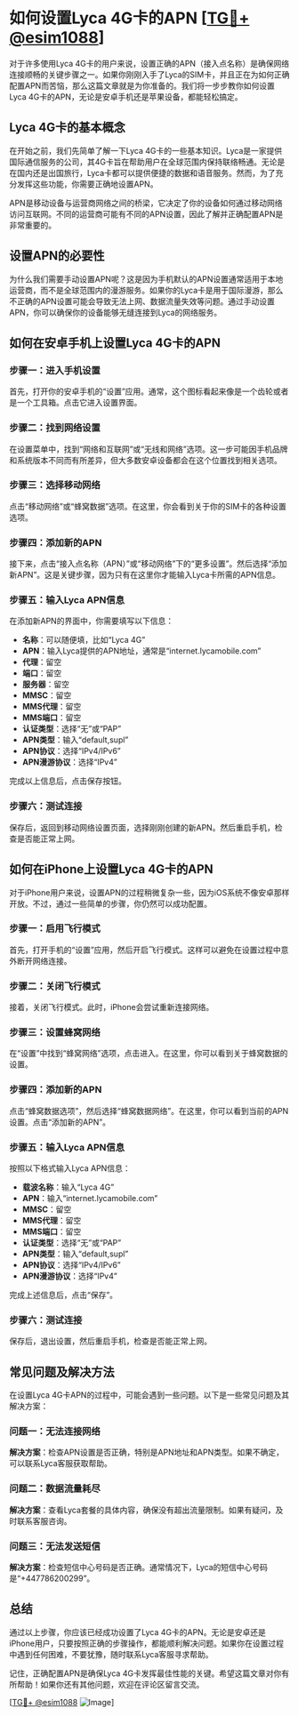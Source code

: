# 如何设置Lyca 4G卡的APN [[TG💪+ @esim1088](https://t.me/s/esim1088)]

对于许多使用Lyca 4G卡的用户来说，设置正确的APN（接入点名称）是确保网络连接顺畅的关键步骤之一。如果你刚刚入手了Lyca的SIM卡，并且正在为如何正确配置APN而苦恼，那么这篇文章就是为你准备的。我们将一步步教你如何设置Lyca 4G卡的APN，无论是安卓手机还是苹果设备，都能轻松搞定。

## Lyca 4G卡的基本概念

在开始之前，我们先简单了解一下Lyca 4G卡的一些基本知识。Lyca是一家提供国际通信服务的公司，其4G卡旨在帮助用户在全球范围内保持联络畅通。无论是在国内还是出国旅行，Lyca卡都可以提供便捷的数据和语音服务。然而，为了充分发挥这些功能，你需要正确地设置APN。

APN是移动设备与运营商网络之间的桥梁，它决定了你的设备如何通过移动网络访问互联网。不同的运营商可能有不同的APN设置，因此了解并正确配置APN是非常重要的。

## 设置APN的必要性

为什么我们需要手动设置APN呢？这是因为手机默认的APN设置通常适用于本地运营商，而不是全球范围内的漫游服务。如果你的Lyca卡是用于国际漫游，那么不正确的APN设置可能会导致无法上网、数据流量失效等问题。通过手动设置APN，你可以确保你的设备能够无缝连接到Lyca的网络服务。

## 如何在安卓手机上设置Lyca 4G卡的APN

### 步骤一：进入手机设置

首先，打开你的安卓手机的“设置”应用。通常，这个图标看起来像是一个齿轮或者是一个工具箱。点击它进入设置界面。

### 步骤二：找到网络设置

在设置菜单中，找到“网络和互联网”或“无线和网络”选项。这一步可能因手机品牌和系统版本不同而有所差异，但大多数安卓设备都会在这个位置找到相关选项。

### 步骤三：选择移动网络

点击“移动网络”或“蜂窝数据”选项。在这里，你会看到关于你的SIM卡的各种设置选项。

### 步骤四：添加新的APN

接下来，点击“接入点名称（APN）”或“移动网络”下的“更多设置”。然后选择“添加新APN”。这是关键步骤，因为只有在这里你才能输入Lyca卡所需的APN信息。

### 步骤五：输入Lyca APN信息

在添加新APN的界面中，你需要填写以下信息：

- **名称**：可以随便填，比如“Lyca 4G”
- **APN**：输入Lyca提供的APN地址，通常是“internet.lycamobile.com”
- **代理**：留空
- **端口**：留空
- **服务器**：留空
- **MMSC**：留空
- **MMS代理**：留空
- **MMS端口**：留空
- **认证类型**：选择“无”或“PAP”
- **APN类型**：输入“default,supl”
- **APN协议**：选择“IPv4/IPv6”
- **APN漫游协议**：选择“IPv4”

完成以上信息后，点击保存按钮。

### 步骤六：测试连接

保存后，返回到移动网络设置页面，选择刚刚创建的新APN。然后重启手机，检查是否能正常上网。

## 如何在iPhone上设置Lyca 4G卡的APN

对于iPhone用户来说，设置APN的过程稍微复杂一些，因为iOS系统不像安卓那样开放。不过，通过一些简单的步骤，你仍然可以成功配置。

### 步骤一：启用飞行模式

首先，打开手机的“设置”应用，然后开启飞行模式。这样可以避免在设置过程中意外断开网络连接。

### 步骤二：关闭飞行模式

接着，关闭飞行模式。此时，iPhone会尝试重新连接网络。

### 步骤三：设置蜂窝网络

在“设置”中找到“蜂窝网络”选项，点击进入。在这里，你可以看到关于蜂窝数据的设置。

### 步骤四：添加新的APN

点击“蜂窝数据选项”，然后选择“蜂窝数据网络”。在这里，你可以看到当前的APN设置。点击“添加新的APN”。

### 步骤五：输入Lyca APN信息

按照以下格式输入Lyca APN信息：

- **载波名称**：输入“Lyca 4G”
- **APN**：输入“internet.lycamobile.com”
- **MMSC**：留空
- **MMS代理**：留空
- **MMS端口**：留空
- **认证类型**：选择“无”或“PAP”
- **APN类型**：输入“default,supl”
- **APN协议**：选择“IPv4/IPv6”
- **APN漫游协议**：选择“IPv4”

完成上述信息后，点击“保存”。

### 步骤六：测试连接

保存后，退出设置，然后重启手机，检查是否能正常上网。

## 常见问题及解决方法

在设置Lyca 4G卡APN的过程中，可能会遇到一些问题。以下是一些常见问题及其解决方案：

### 问题一：无法连接网络

**解决方案**：检查APN设置是否正确，特别是APN地址和APN类型。如果不确定，可以联系Lyca客服获取帮助。

### 问题二：数据流量耗尽

**解决方案**：查看Lyca套餐的具体内容，确保没有超出流量限制。如果有疑问，及时联系客服咨询。

### 问题三：无法发送短信

**解决方案**：检查短信中心号码是否正确。通常情况下，Lyca的短信中心号码是“+447786200299”。

## 总结

通过以上步骤，你应该已经成功设置了Lyca 4G卡的APN。无论是安卓还是iPhone用户，只要按照正确的步骤操作，都能顺利解决问题。如果你在设置过程中遇到任何困难，不要犹豫，随时联系Lyca客服寻求帮助。

记住，正确配置APN是确保Lyca 4G卡发挥最佳性能的关键。希望这篇文章对你有所帮助！如果你还有其他问题，欢迎在评论区留言交流。

[[TG💪+ @esim1088](https://t.me/s/esim1088) ![Image](https://i.postimg.cc/4NQfJmqS/Snipaste-2025-05-13-00-14-12.png)]